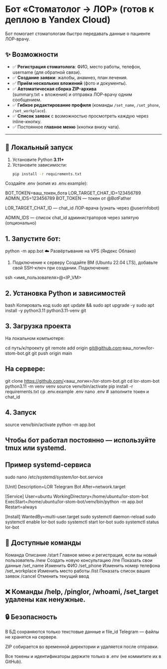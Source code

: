 # Бот «Стоматолог → ЛОР» (готов к деплою в Yandex Cloud)

Бот помогает стоматологам быстро передавать данные о пациенте ЛОР-врачу.

## ✨ Возможности

- ✅ **Регистрация стоматолога**: ФИО, место работы, телефон, username (для обратной связи).
- ✅ **Создание заявки**: жалобы, анамнез, план лечения.
- ✅ **Приём нескольких вложений** (фото и документы).
- ✅ **Автоматическая сборка ZIP-архива**  
  (summary.txt + вложения) и отправка ЛОР-врачу одним сообщением.
- ✅ **Гибкое редактирование профиля** (команды `/set_name`, `/set_phone`, `/set_workplace`).
- ✅ **Список заявок** с возможностью просмотреть каждую через inline-кнопку.
- ✅ Постоянное **главное меню** (кнопки внизу чата).

---

## 🚀 Локальный запуск

1. Установите Python **3.11+**
2. Установите зависимости:
   ```bash
   pip install -r requirements.txt
Создайте .env (копия из .env.example):

BOT_TOKEN=ваш_токен_бота
LOR_TARGET_CHAT_ID=123456789
ADMIN_IDS=123456789
BOT_TOKEN — токен от @BotFather

LOR_TARGET_CHAT_ID — chat_id ЛОР-врача (узнать через @userinfobot)

ADMIN_IDS — список chat_id администраторов через запятую (опционально)

## 1. Запустите бот:

python -m app.bot
☁️ Развёртывание на VPS (Яндекс Облако)
1. Подключение к серверу
Создайте ВМ (Ubuntu 22.04 LTS), добавьте свой SSH-ключ при создании.
Подключение:

ssh <имя_пользователя>@<IP_VM>
## 2. Установка Python и зависимостей
bash
Копировать код
sudo apt update && sudo apt upgrade -y
sudo apt install -y python3.11 python3.11-venv git

## 3. Загрузка проекта
На локальном компьютере:

cd путь/к/проекту
git remote add origin git@github.com:ваш_логин/lor-stom-bot.git
git push origin main

## На сервере:

git clone https://github.com/<ваш_логин>/lor-stom-bot.git
cd lor-stom-bot
python3.11 -m venv venv
source venv/bin/activate
pip install -r requirements.txt
cp .env.example .env
nano .env  # заполните токен и chat_id
## 4. Запуск
source venv/bin/activate
python -m app.bot

## Чтобы бот работал постоянно — используйте tmux или systemd.

## Пример systemd-сервиса
sudo nano /etc/systemd/system/lor-bot.service

[Unit]
Description=LOR Telegram Bot
After=network.target

[Service]
User=ubuntu
WorkingDirectory=/home/ubuntu/lor-stom-bot
ExecStart=/home/ubuntu/lor-stom-bot/venv/bin/python -m app.bot
Restart=always

[Install]
WantedBy=multi-user.target
sudo systemctl daemon-reload
sudo systemctl enable lor-bot
sudo systemctl start lor-bot
sudo systemctl status lor-bot
## 🔧 Доступные команды
Команда	Описание
/start	Главное меню и регистрация, если вы новый пользователь
/new	Создать новую консультацию
/me	Показать свои данные
/set_name	Изменить ФИО
/set_phone	Изменить номер телефона
/set_workplace	Изменить место работы
/list	Показать список ваших заявок
/cancel	Отменить текущий ввод

## ❌ Команды /help, /pinglor, /whoami, /set_target удалены как ненужные.

## 🔒 Безопасность
В БД сохраняются только текстовые данные и file_id Telegram — файлы не хранятся на сервере.

ZIP собирается во временной директории и удаляется после отправки.

Все токены и идентификаторы держите только в .env (не коммитите их в GitHub).